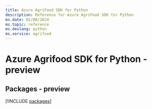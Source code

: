 ```yaml
---
title: Azure AgriFood SDK for Python
description: Reference for Azure AgriFood SDK for Python
ms.date: 02/08/2024
ms.topic: reference
ms.devlang: python
ms.service: agrifood
---
```

# Azure Agrifood SDK for Python - preview
## Packages - preview
[!INCLUDE [packages](agrifood-index.md)]